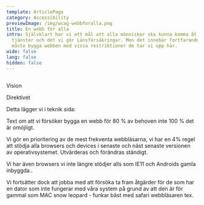 ```yaml
---
template: ArticlePage
category: Accessibility
previewImage: /img/wcag-webbforalla.png
title: En webb för alla
intro: Självklart har vi ett mål att alla människor ska kunna komma åt våra
  tjänster och det vi gör Länsförsäkringar. Men det innebär fortfarande att vi
  måste bygga webben med vissa restriktioner de tar vi upp här.
wide: false
lang: false
hidden: false
---
```

<figure class="Image null "><img src="/img/wcag-en-webb-for-alla.png" srcset="/img/wcag-en-webb-for-alla.png 2x" alt=""><figcaption><div class="Image__caption"></div></figcaption></figure>

Vision

Direktivet



Detta lägger vi i teknik sida:

Text om att vi försöker bygga en webb för 80 % av behoven inte 100 % det är omöjligt.

Vi gör en prioritering av de mest frekventa webbläsarna, vi har en 4% regel att stödja alla browsers och devices i senaste och näst senaste versionen av operativsystemet. Utvärderas och förändras ständigt. 

Vi har även browsers vi inte längre stödjer alls som IE11 och Androids gamla inbyggda..

Vi fortsätter dock att jobba med att försöka ta fram åtgärder för de som har en dator som inte fungerar med våra system på grund av att den är för gammal som MAC snow leopard - funkar bäst med safari webbläsaren tex.